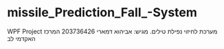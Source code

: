 # missile_Prediction_Fall_-System
WPF Project
מערכת לחיזוי נפילת טילים.
מגיש: אביהוא דמארי 203736426
המרכז האקדמי לב
